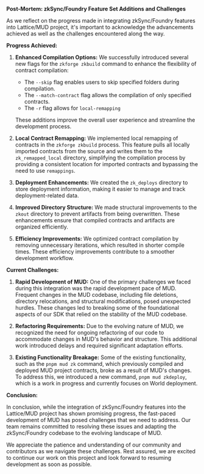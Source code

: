 **Post-Mortem: zkSync/Foundry Feature Set Additions and Challenges**

As we reflect on the progress made in integrating zkSync/Foundry features into Lattice/MUD project, it's important to acknowledge the advancements achieved as well as the challenges encountered along the way.

**Progress Achieved:**

1. **Enhanced Compilation Options:** We successfully introduced several new flags for the `zkforge zkbuild` command to enhance the flexibility of contract compilation:

   - The `--skip` flag enables users to skip specified folders during compilation.
   - The `--match-contract` flag allows the compilation of only specified contracts.
   - The `-r` flag allows for `local-remapping`

   These additions improve the overall user experience and streamline the development process.

2. **Local Contract Remapping:** We implemented local remapping of contracts in the `zkforge zkbuild` process. This feature pulls all locally imported contracts from the source and writes them to the `zk_remapped_local` directory, simplifying the compilation process by providing a consistent location for imported contracts and bypassing the need to use `remappings`.

3. **Deployment Enhancements:** We created the `zk_deploys` directory to store deployment information, making it easier to manage and track deployment-related data.

4. **Improved Directory Structure:** We made structural improvements to the `zkout` directory to prevent artifacts from being overwritten. These enhancements ensure that compiled contracts and artifacts are organized efficiently.

5. **Efficiency Improvements:** We optimized contract compilation by removing unnecessary iterations, which resulted in shorter compile times. These efficiency improvements contribute to a smoother development workflow.

**Current Challenges:**

1. **Rapid Development of MUD:** One of the primary challenges we faced during this integration was the rapid development pace of MUD. Frequent changes in the MUD codebase, including file deletions, directory relocations, and structural modifications, posed unexpected hurdles. These changes led to breaking some of the foundational aspects of our SDK that relied on the stability of the MUD codebase.

2. **Refactoring Requirements:** Due to the evolving nature of MUD, we recognized the need for ongoing refactoring of our code to accommodate changes in MUD's behavior and structure. This additional work introduced delays and required significant adaptation efforts.

3. **Existing Functionality Breakage:** Some of the existing functionality, such as the `pnpm mud zk` command, which previously compiled and deployed MUD project contracts, broke as a result of MUD's changes. To address this, we introduced a new command, `pnpm mud zkdeploy`, which is a work in progress and currently focuses on World deployment.

**Conclusion:**

In conclusion, while the integration of zkSync/Foundry features into the Lattice/MUD project has shown promising progress, the fast-paced development of MUD has posed challenges that we need to address. Our team remains committed to resolving these issues and adapting the zkSync/Foundry codebase to the evolving landscape of MUD.

We appreciate the patience and understanding of our community and contributors as we navigate these challenges. Rest assured, we are excited to continue our work on this project and look forward to resuming development as soon as possible.
